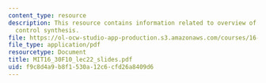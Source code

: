 ```yaml
---
content_type: resource
description: This resource contains information related to overview of non linear
  control synthesis.
file: https://ol-ocw-studio-app-production.s3.amazonaws.com/courses/16-30-feedback-control-systems-fall-2010/f9c8d4a9b8f1530a12c6cfd26a8409d6_MIT16_30F10_lec22_slides.pdf
file_type: application/pdf
resourcetype: Document
title: MIT16_30F10_lec22_slides.pdf
uid: f9c8d4a9-b8f1-530a-12c6-cfd26a8409d6
---
```

